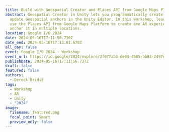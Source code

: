 ```yaml
---
title: Build with Geospatial Creator and Places API from Google Maps Platform
abstract: Geospatial Creator in Unity lets you programmatically create and
  update Geospatial anchors in the Unity Editor. In this workshop, learn how to
  use the Places API from Google Maps Platform to create one AR experience and
  anchor it in multiple locations.
location: Google I/O 2024
date: 2024-05-16T17:11:56.710Z
date_end: 2024-05-16T17:13:01.678Z
all_day: false
event: Google I/O 2024 - Workshop
event_url: https://io.google/2024/explore/2f677ab3-de04-4685-bb84-2497dff4298c/
publishDate: 2024-05-16T17:11:56.737Z
draft: false
featured: false
authors:
  - Dereck Bridié
tags:
  - Workshop
  - AR
  - Unity
  - "2024"
image:
  filename: featured.png
  focal_point: Smart
  preview_only: false
---
```

